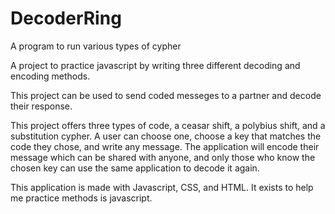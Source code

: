 # DecoderRing
 A program to run various types of cypher

A project to practice javascript by writing three different decoding and encoding methods.

This project can be used to send coded messeges to a partner and decode their response.

This project offers three types of code, a ceasar shift, a polybius shift, and a substitution cypher.
A user can choose one, choose a key that matches the code they chose, and write any message. The application
will encode their message which can be shared with anyone, and only those who know the chosen key can use
the same application to decode it again.

This application is made with Javascript, CSS, and HTML. It exists to help me practice methods is javascript.
